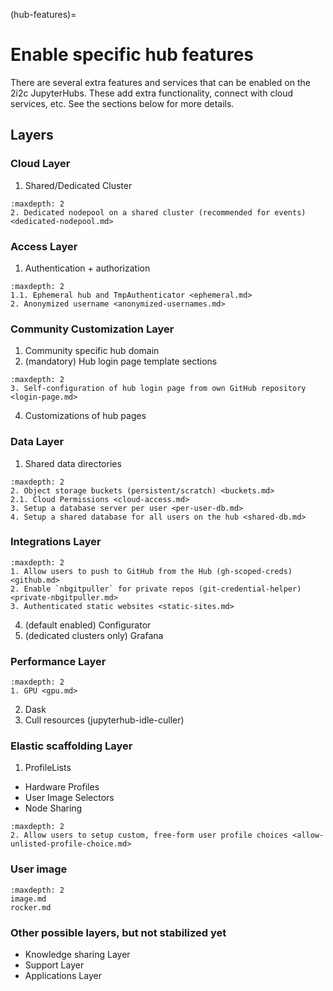 (hub-features)=
# Enable specific hub features

There are several extra features and services that can be enabled on the 2i2c JupyterHubs.
These add extra functionality, connect with cloud services, etc.
See the sections below for more details.

## Layers

### Cloud Layer
1. Shared/Dedicated Cluster

```{toctree}
:maxdepth: 2
2. Dedicated nodepool on a shared cluster (recommended for events) <dedicated-nodepool.md>
```

### Access Layer
1. Authentication + authorization

```{toctree}
:maxdepth: 2
1.1. Ephemeral hub and TmpAuthenticator <ephemeral.md>
2. Anonymized username <anonymized-usernames.md>
```

### Community Customization Layer
1. Community specific hub domain
2. (mandatory) Hub login page template sections

```{toctree}
:maxdepth: 2
3. Self-configuration of hub login page from own GitHub repository <login-page.md>
```
4. Customizations of hub pages

### Data Layer
1. Shared data directories

```{toctree}
:maxdepth: 2
2. Object storage buckets (persistent/scratch) <buckets.md>
2.1. Cloud Permissions <cloud-access.md>
3. Setup a database server per user <per-user-db.md>
4. Setup a shared database for all users on the hub <shared-db.md>
```

### Integrations Layer

```{toctree}
:maxdepth: 2
1. Allow users to push to GitHub from the Hub (gh-scoped-creds) <github.md>
2. Enable `nbgitpuller` for private repos (git-credential-helper) <private-nbgitpuller.md>
3. Authenticated static websites <static-sites.md>
```
4. (default enabled) Configurator
5. (dedicated clusters only) Grafana

### Performance Layer
```{toctree}
:maxdepth: 2
1. GPU <gpu.md>
```
2. Dask
3. Cull resources (jupyterhub-idle-culler)

### Elastic scaffolding Layer
1. ProfileLists
  - Hardware Profiles
  - User Image Selectors
  - Node Sharing

```{toctree}
:maxdepth: 2
2. Allow users to setup custom, free-form user profile choices <allow-unlisted-profile-choice.md>
```

### User image

```{toctree}
:maxdepth: 2
image.md
rocker.md
```

### Other possible layers, but not stabilized yet
  - Knowledge sharing Layer
  - Support Layer
  - Applications Layer